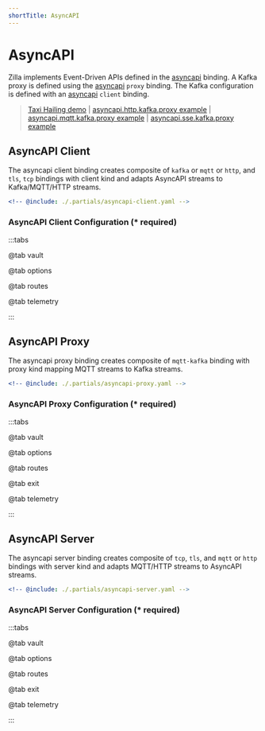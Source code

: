 ```yaml
---
shortTitle: AsyncAPI
---
```


# AsyncAPI

Zilla implements Event-Driven APIs defined in the [asyncapi](#asyncapi-client) binding. A Kafka proxy is defined using the [asyncapi](#asyncapi-proxy) `proxy` binding. The Kafka configuration is defined with an [asyncapi](#asyncapi-client) `client` binding.

> [Taxi Hailing demo](https://github.com/aklivity/zilla-demos/tree/main/taxi) | [asyncapi.http.kafka.proxy example](https://github.com/aklivity/zilla/tree/develop/examples/asyncapi.http.kafka.proxy) | [asyncapi.mqtt.kafka.proxy example](https://github.com/aklivity/zilla/tree/develop/examples/asyncapi.mqtt.kafka.proxy) | [asyncapi.sse.kafka.proxy example](https://github.com/aklivity/zilla/tree/develop/examples/asyncapi.sse.kafka.proxy)

## AsyncAPI Client

The asyncapi client binding creates composite of `kafka` or `mqtt` or `http`, and `tls`, `tcp` bindings with client kind and adapts AsyncAPI streams to Kafka/MQTT/HTTP streams.

```yaml {3}
<!-- @include: ./.partials/asyncapi-client.yaml -->
```

### AsyncAPI Client Configuration (\* required)

:::tabs

@tab vault

<!-- @include: ./.partials/vault.md -->

@tab options

<!-- @include: ./.partials/asyncapi-options.md -->

@tab routes

<!-- @include: ./.partials/asyncapi-routes.md -->

@tab telemetry

<!-- @include: ./.partials/telemetry.md -->

:::

## AsyncAPI Proxy

The asyncapi proxy binding creates composite of `mqtt-kafka` binding with proxy kind mapping MQTT streams to Kafka streams.

```yaml
<!-- @include: ./.partials/asyncapi-proxy.yaml -->
```

### AsyncAPI Proxy Configuration (\* required)

:::tabs

@tab vault

<!-- @include: ./.partials/vault.md -->

@tab options

<!-- @include: ./.partials/asyncapi-options.md -->

@tab routes

<!-- @include: ./.partials/asyncapi-routes-with-exit.md -->

@tab exit

<!-- @include: ./.partials/exit.md -->

@tab telemetry

<!-- @include: ./.partials/telemetry.md -->

:::

## AsyncAPI Server

The asyncapi server binding creates composite of `tcp`, `tls`, and `mqtt` or `http` bindings with server kind and adapts MQTT/HTTP streams to AsyncAPI streams.

```yaml
<!-- @include: ./.partials/asyncapi-server.yaml -->
```

### AsyncAPI Server Configuration (\* required)

:::tabs

@tab vault

<!-- @include: ./.partials/vault.md -->

@tab options

<!-- @include: ./.partials/asyncapi-options.md -->

@tab routes

<!-- @include: ./.partials/asyncapi-routes-with-exit.md -->

@tab exit

<!-- @include: ./.partials/exit.md -->

@tab telemetry

<!-- @include: ./.partials/telemetry.md -->

:::
